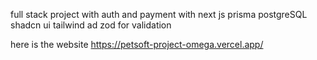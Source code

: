 full stack project with auth and payment  with next js prisma postgreSQL shadcn ui tailwind ad zod for validation 

here is the website https://petsoft-project-omega.vercel.app/
